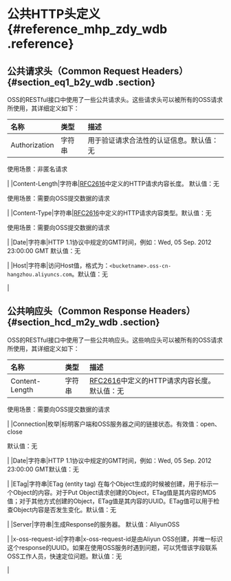 # 公共HTTP头定义 {#reference_mhp_zdy_wdb .reference}

## 公共请求头（Common Request Headers） {#section_eq1_b2y_wdb .section}

OSS的RESTful接口中使用了一些公共请求头。这些请求头可以被所有的OSS请求所使用，其详细定义如下：

|名称|类型|描述|
|:-|:-|:-|
|Authorization|字符串|用于验证请求合法性的认证信息。默认值：无

使用场景：非匿名请求

|
|Content-Length|字符串|[RFC2616](https://www.ietf.org/rfc/rfc2616.txt)中定义的HTTP请求内容长度。 默认值：无

使用场景：需要向OSS提交数据的请求

|
|Content-Type|字符串|[RFC2616](https://www.ietf.org/rfc/rfc2616.txt)中定义的HTTP请求内容类型。默认值：无

使用场景：需要向OSS提交数据的请求

|
|Date|字符串|HTTP 1.1协议中规定的GMT时间，例如：Wed, 05 Sep. 2012 23:00:00 GMT 默认值：无

|
|Host|字符串|访问Host值，格式为：`<bucketname>.oss-cn-hangzhou.aliyuncs.com`。默认值：无

|

## 公共响应头（Common Response Headers） {#section_hcd_m2y_wdb .section}

OSS的RESTful接口中使用了一些公共响应头。这些响应头可以被所有的OSS请求所使用，其详细定义如下：

|名称|类型|描述|
|:-|:-|:-|
|Content-Length|字符串|[RFC2616](https://www.ietf.org/rfc/rfc2616.txt)中定义的HTTP请求内容长度。默认值：无

使用场景：需要向OSS提交数据的请求

|
|Connection|枚举|标明客户端和OSS服务器之间的链接状态。有效值：open、close

默认值：无

|
|Date|字符串|HTTP 1.1协议中规定的GMT时间，例如：Wed, 05 Sep. 2012 23:00:00 GMT默认值：无

 |
|ETag|字符串|ETag \(entity tag\) 在每个Object生成的时候被创建，用于标示一个Object的内容。对于Put Object请求创建的Object，ETag值是其内容的MD5值；对于其他方式创建的Object，ETag值是其内容的UUID。ETag值可以用于检查Object内容是否发生变化。默认值：无

|
|Server|字符串|生成Response的服务器。 默认值：AliyunOSS

|
|x-oss-request-id|字符串|x-oss-request-id是由Aliyun OSS创建，并唯一标识这个response的UUID。如果在使用OSS服务时遇到问题，可以凭借该字段联系OSS工作人员，快速定位问题。默认值：无

|

